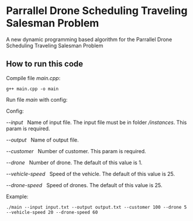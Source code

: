 # Parrallel Drone Scheduling Traveling Salesman Problem

A new dynamic programming based algorithm for the Parrallel Drone Scheduling Traveling Salesman Problem

## How to run this code

Compile file <i>main.cpp</i>:
```
g++ main.cpp -o main
```

Run file <i>main</i> with config:

Config:

<i>--input</i> &nbsp; Name of input file. The input file must be in folder <i>/instances</i>. This param is required.

<i>--output</i> &nbsp; Name of output file.

<i>--customer</i> &nbsp; Number of customer. This param is required.

<i>--drone</i> &nbsp; Number of drone. The default of this value is 1.

<i>--vehicle-speed</i> &nbsp; Speed of the vehicle. The default of this value is 25.

<i>--drone-speed</i> &nbsp; Speed of drones. The default of this value is 25.


Example:
```
./main --input input.txt --output output.txt --customer 100 --drone 5 --vehicle-speed 20 --drone-speed 60
```